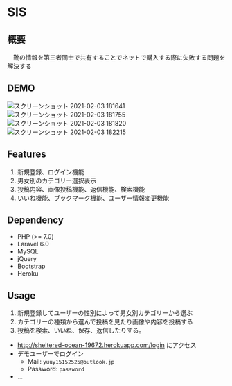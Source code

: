 # SIS

## 概要
　靴の情報を第三者同士で共有することでネットで購入する際に失敗する問題を解決する

## DEMO
![スクリーンショット 2021-02-03 181641](https://user-images.githubusercontent.com/73517538/106726488-c810ef00-664d-11eb-8fd2-59048e76bc48.png)
![スクリーンショット 2021-02-03 181755](https://user-images.githubusercontent.com/73517538/106726502-cba47600-664d-11eb-88a3-e65884be551c.png)
![スクリーンショット 2021-02-03 181820](https://user-images.githubusercontent.com/73517538/106726508-ce06d000-664d-11eb-8a0c-e65245275aa7.png)
![スクリーンショット 2021-02-03 182215](https://user-images.githubusercontent.com/73517538/106726519-cfd09380-664d-11eb-8aba-db9e92321b07.png) 

## Features
1. 新規登録、ログイン機能
2. 男女別のカテゴリー選択表示
3. 投稿内容、画像投稿機能、返信機能、検索機能
4. いいね機能、ブックマーク機能、ユーザー情報変更機能

## Dependency
- PHP (>= 7.0)
- Laravel 6.0
- MySQL
- jQuery
- Bootstrap
- Heroku

## Usage
1. 新規登録してユーザーの性別によって男女別カテゴリーから選ぶ
2. カテゴリーの種類から選んで投稿を見たり画像や内容を投稿する
3. 投稿を検索、いいね、保存、返信したりする。

- http://sheltered-ocean-19672.herokuapp.com/login にアクセス
- デモユーザーでログイン
    - Mail: `yuuy15152525@outlook.jp`
    - Password: `password`
- ...


